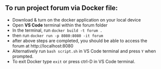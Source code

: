 ## **To run project forum via Docker file:**

  - Download & turn on the docker application on your local device<br>
  - Open **VS Code** terminal within the forum folder
  - In the terminal, run `docker build -t forum .`
  - then run `docker run -p 8080:8080 -it forum`
  - after above steps are completed, you should be able to access the forum at http://localhost:8080
  - Alternatively run `bash script.sh` in VS Code terminal and press `Y` when prompted.
  - To exit Docker type `exit` or press ctrl-D in VS Code terminal.
